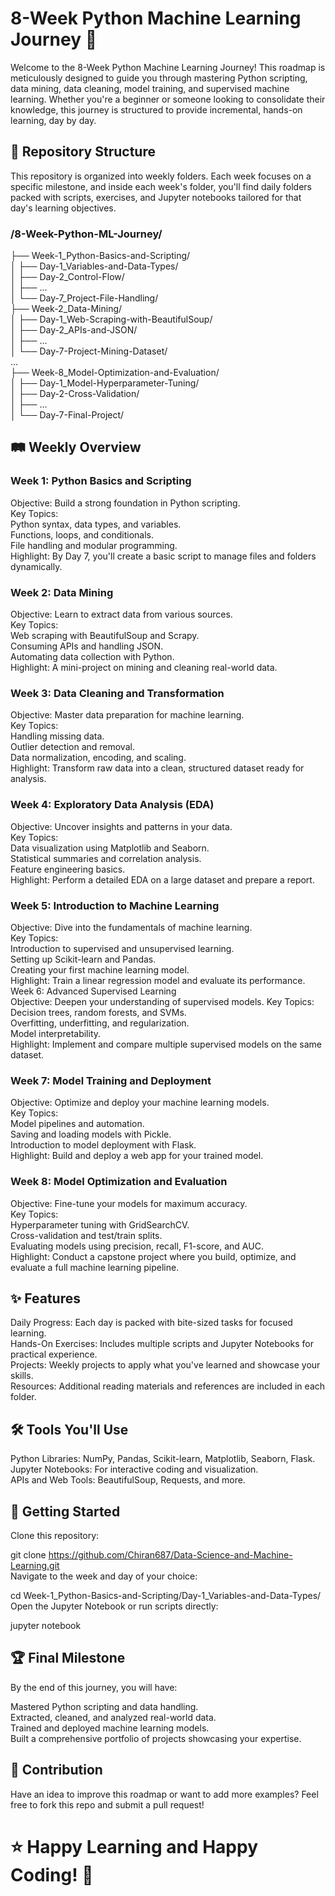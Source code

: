 # 8-Week Python Machine Learning Journey 🚀
Welcome to the 8-Week Python Machine Learning Journey! This roadmap is meticulously designed to guide you through mastering Python scripting, data mining, data cleaning, model training, and supervised machine learning. Whether you're a beginner or someone looking to consolidate their knowledge, this journey is structured to provide incremental, hands-on learning, day by day.  

## 📂 Repository Structure
This repository is organized into weekly folders. Each week focuses on a specific milestone, and inside each week's folder, you'll find daily folders packed with scripts, exercises, and Jupyter notebooks tailored for that day's learning objectives.

### /8-Week-Python-ML-Journey/  
├── Week-1_Python-Basics-and-Scripting/  
│   ├── Day-1_Variables-and-Data-Types/  
│   ├── Day-2_Control-Flow/  
│   ├── ...  
│   └── Day-7_Project-File-Handling/  
├── Week-2_Data-Mining/  
│   ├── Day-1_Web-Scraping-with-BeautifulSoup/  
│   ├── Day-2_APIs-and-JSON/  
│   ├── ...  
│   └── Day-7-Project-Mining-Dataset/  
...  
├── Week-8_Model-Optimization-and-Evaluation/  
│   ├── Day-1_Model-Hyperparameter-Tuning/  
│   ├── Day-2-Cross-Validation/  
│   ├── ...  
│   └── Day-7-Final-Project/      
## 🛤️ Weekly Overview
### Week 1: Python Basics and Scripting  
Objective: Build a strong foundation in Python scripting.  
Key Topics:  
Python syntax, data types, and variables.  
Functions, loops, and conditionals.  
File handling and modular programming.  
Highlight: By Day 7, you'll create a basic script to manage files and folders dynamically.  
### Week 2: Data Mining  
Objective: Learn to extract data from various sources.  
Key Topics:  
Web scraping with BeautifulSoup and Scrapy.  
Consuming APIs and handling JSON.  
Automating data collection with Python.  
Highlight: A mini-project on mining and cleaning real-world data.  
### Week 3: Data Cleaning and Transformation  
Objective: Master data preparation for machine learning.  
Key Topics:  
Handling missing data.  
Outlier detection and removal.  
Data normalization, encoding, and scaling.  
Highlight: Transform raw data into a clean, structured dataset ready for analysis.  
### Week 4: Exploratory Data Analysis (EDA)  
Objective: Uncover insights and patterns in your data.  
Key Topics:  
Data visualization using Matplotlib and Seaborn.  
Statistical summaries and correlation analysis.  
Feature engineering basics.  
Highlight: Perform a detailed EDA on a large dataset and prepare a report.  
### Week 5: Introduction to Machine Learning  
Objective: Dive into the fundamentals of machine learning.  
Key Topics:  
Introduction to supervised and unsupervised learning.  
Setting up Scikit-learn and Pandas.  
Creating your first machine learning model.  
Highlight: Train a linear regression model and evaluate its performance.  
Week 6: Advanced Supervised Learning  
Objective: Deepen your understanding of supervised models. 
Key Topics:  
Decision trees, random forests, and SVMs.  
Overfitting, underfitting, and regularization.  
Model interpretability.  
Highlight: Implement and compare multiple supervised models on the same dataset.  
### Week 7: Model Training and Deployment  
Objective: Optimize and deploy your machine learning models.  
Key Topics:  
Model pipelines and automation.  
Saving and loading models with Pickle.  
Introduction to model deployment with Flask.  
Highlight: Build and deploy a web app for your trained model.  
### Week 8: Model Optimization and Evaluation  
Objective: Fine-tune your models for maximum accuracy.  
Key Topics:  
Hyperparameter tuning with GridSearchCV.  
Cross-validation and test/train splits.  
Evaluating models using precision, recall, F1-score, and AUC.  
Highlight: Conduct a capstone project where you build, optimize, and evaluate a full machine learning pipeline.  
## ✨ Features  
Daily Progress: Each day is packed with bite-sized tasks for focused learning.  
Hands-On Exercises: Includes multiple scripts and Jupyter Notebooks for practical experience.  
Projects: Weekly projects to apply what you've learned and showcase your skills.  
Resources: Additional reading materials and references are included in each folder.  
## 🛠️ Tools You'll Use  
Python Libraries: NumPy, Pandas, Scikit-learn, Matplotlib, Seaborn, Flask.  
Jupyter Notebooks: For interactive coding and visualization.  
APIs and Web Tools: BeautifulSoup, Requests, and more.  
## 🚀 Getting Started  
Clone this repository:  

git clone https://github.com/Chiran687/Data-Science-and-Machine-Learning.git  
Navigate to the week and day of your choice:  

cd Week-1_Python-Basics-and-Scripting/Day-1_Variables-and-Data-Types/  
Open the Jupyter Notebook or run scripts directly:  

jupyter notebook  
## 🏆 Final Milestone  
By the end of this journey, you will have: 

Mastered Python scripting and data handling.  
Extracted, cleaned, and analyzed real-world data.  
Trained and deployed machine learning models.  
Built a comprehensive portfolio of projects showcasing your expertise.  
## 🎯 Contribution  
Have an idea to improve this roadmap or want to add more examples? Feel free to fork this repo and submit a pull request!  

# ⭐ Happy Learning and Happy Coding! 🌟
